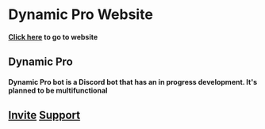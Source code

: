 # Dynamic Pro Website

#### [Click here](https://dynamic-pro.netlify.app) to go to website

## Dynamic Pro
#### Dynamic Pro bot is a Discord bot that has an in progress development. It's planned to be multifunctional

## [Invite](https://discord.com/api/oauth2/authorize?client_id=778282172766617643&permissions=8&scope=bot%20applications.commands) [Support](https://discord.com/invite/qeKQ597xGx)